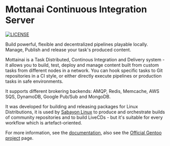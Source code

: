 # Mottanai Continuous Integration Server
[![LICENSE](https://img.shields.io/badge/license-GPL%20(%3E%3D3)-blue.svg)](https://spdx.org/licenses/GPL-3.0-or-later.html)

Build powerful, flexible and decentralized pipelines playable locally. Manage, Publish and release your task's produced content.

Mottainai is a Task Distributed, Continous Integration and Delivery system - it allows you to build, test, deploy and manage content built from custom tasks from different nodes in a network. You can hook specific tasks to Git repositories in a CI style, or either directly execute pipelines or production tasks in safe environments.

It supports different brokering backends: AMQP, Redis, Memcache, AWS SQS, DynamoDB, Google Pub/Sub and MongoDB.

It was developed for building and releasing packages for Linux Distributions, it is used by [Sabayon Linux](https://www.sabayon.org/) to produce and orchestrate builds of community repositories and to build LiveCDs - but it's suitable for every workflow which is artefact-oriented. 

For more information, see the [documentation](https://mottainaici.github.io/docs/), also see the [Official Gentoo project](https://wiki.gentoo.org/wiki/Project:Build_Service) page.


